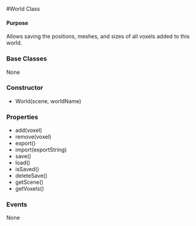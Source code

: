 #World Class

#### Purpose ####

Allows saving the positions, meshes, and sizes of all voxels added to this world.


### Base Classes ###

None


### Constructor ###

* World(scene, worldName)


### Properties ###

* add(voxel)
* remove(voxel)
* export()
* import(exportString)
* save()
* load()
* isSaved()
* deleteSave()
* getScene()
* getVoxels()


### Events ###

None